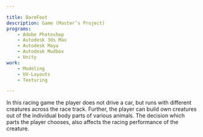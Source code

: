 ```yaml
---

title: BareFoot
description: Game (Master’s Project)
programs:
    - Adobe Photoshop
    - Autodesk 3ds Max
    - Autodesk Maya
    - Autodesk Mudbox
    - Unity
work:
    - Modeling
    - UV-Layouts
    - Texturing

---
```


In this racing game the player does not drive a car, but runs with different creatures across the race track. Further, 
the player can build own creatures out of the individual body parts of various animals. The decision which parts the 
player chooses, also affects the racing performance of the creature.
